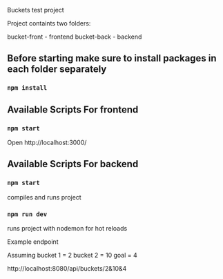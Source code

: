 Buckets test project

Project containts two folders:

bucket-front - frontend
bucket-back - backend

## Before starting make sure to install packages in each folder separately

### `npm install`

## Available Scripts For frontend

### `npm start`

Open http://localhost:3000/

## Available Scripts For backend

### `npm start`

compiles and runs project

### `npm run dev`

runs project with nodemon for hot reloads

Example endpoint

Assuming
bucket 1 = 2
bucket 2 = 10
goal = 4

http://localhost:8080/api/buckets/2&10&4
